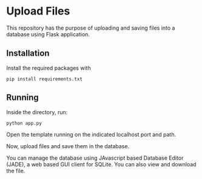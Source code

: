 # Upload Files

This repository has the purpose of uploading and saving files into a database using Flask application.

## Installation

Install the required packages with 

`pip install requirements.txt `

## Running

Inside the directory, run:

`python app.py`

Open the template running on the indicated localhost port and path.

Now, upload files and save them in the database.

You can manage the database using JAvascript based Database Editor (JADE), a web based GUI client for SQLite. You can also view and download the file.